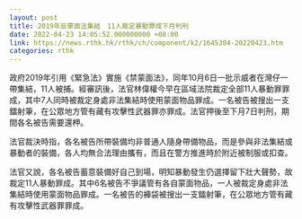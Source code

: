 ```yaml
---
layout: post
title: 2019年反蒙面法集結　11人裁定暴動罪成下月判刑
date: 2022-04-23 14:05:52.000000000 +08:00
link: https://news.rthk.hk/rthk/ch/component/k2/1645304-20220423.htm
categories: rthk
---
```


政府2019年引用《緊急法》實施《禁蒙面法》，同年10月6日一批示威者在灣仔一帶集結，11人被捕。經審訊後，法官林偉權今早在區域法院裁定全部11人暴動罪罪成，其中7人同時被裁定身處非法集結時使用蒙面物品罪成。一名被告被搜出一支鐳射筆，在公眾地方管有藏有攻擊性武器罪亦罪成。法官押後至下月7日判刑，期間各名被告需要還柙。

法官裁決時指，各名被告所帶裝備均非普通人隨身帶備物品，而是參與非法集結或暴動者的裝備，各人均無合法理由攜有，而且在警方推進時於附近被制服或扣查。

法官又說，各名被告蓄意裝備好自己到場，明知暴動發生仍選擇留下壯大聲勢，故裁定11人暴動罪成。其中6名被告不爭議管有各自蒙面物品，一人被裁定身處非法集結時使用蒙面物品罪成。一名被告的褲袋被搜出一支鐳射筆，在公眾地方管有藏有攻擊性武器罪罪成。

